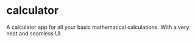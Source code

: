 calculator
==========

A calculator app for all your basic mathematical calculations. With a very neat and seamless UI.
